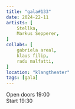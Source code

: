 ```yaml
---
title: "gala#133"
date: 2024-22-11
artists: [
  	Stellka, 
 	Markus Sepperer, 
]
collabs: [
	gabriela areal,
	klaus filip,
	radu malfatti,
]
location: "klangtheater"
tags: [gala]
---
```

Open doors 19:00  
Start 19:30
